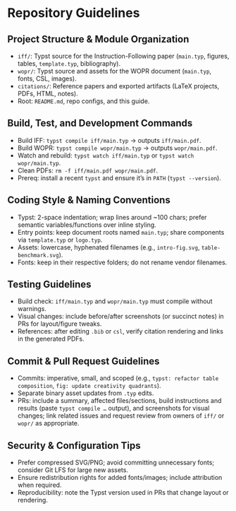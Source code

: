 # Repository Guidelines

## Project Structure & Module Organization
- `iff/`: Typst source for the Instruction-Following paper (`main.typ`, figures, tables, `template.typ`, bibliography).
- `wopr/`: Typst source and assets for the WOPR document (`main.typ`, fonts, CSL, images).
- `citations/`: Reference papers and exported artifacts (LaTeX projects, PDFs, HTML, notes).
- Root: `README.md`, repo configs, and this guide.

## Build, Test, and Development Commands
- Build IFF: `typst compile iff/main.typ` → outputs `iff/main.pdf`.
- Build WOPR: `typst compile wopr/main.typ` → outputs `wopr/main.pdf`.
- Watch and rebuild: `typst watch iff/main.typ` or `typst watch wopr/main.typ`.
- Clean PDFs: `rm -f iff/main.pdf wopr/main.pdf`.
- Prereq: install a recent `typst` and ensure it’s in `PATH` (`typst --version`).

## Coding Style & Naming Conventions
- Typst: 2-space indentation; wrap lines around ~100 chars; prefer semantic variables/functions over inline styling.
- Entry points: keep document roots named `main.typ`; share components via `template.typ` or `logo.typ`.
- Assets: lowercase, hyphenated filenames (e.g., `intro-fig.svg`, `table-benchmark.svg`).
- Fonts: keep in their respective folders; do not rename vendor filenames.

## Testing Guidelines
- Build check: `iff/main.typ` and `wopr/main.typ` must compile without warnings.
- Visual changes: include before/after screenshots (or succinct notes) in PRs for layout/figure tweaks.
- References: after editing `.bib` or `csl`, verify citation rendering and links in the generated PDFs.

## Commit & Pull Request Guidelines
- Commits: imperative, small, and scoped (e.g., `typst: refactor table composition`, `fig: update creativity quadrants`).
- Separate binary asset updates from `.typ` edits.
- PRs: include a summary, affected files/sections, build instructions and results (paste `typst compile …` output), and screenshots for visual changes; link related issues and request review from owners of `iff/` or `wopr/` as appropriate.

## Security & Configuration Tips
- Prefer compressed SVG/PNG; avoid committing unnecessary fonts; consider Git LFS for large new assets.
- Ensure redistribution rights for added fonts/images; include attribution when required.
- Reproducibility: note the Typst version used in PRs that change layout or rendering.

